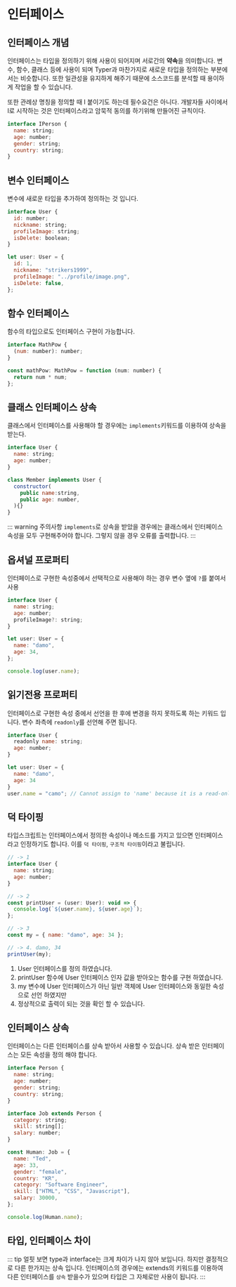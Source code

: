 # 인터페이스

## 인터페이스 개념

인터페이스는 타입을 정의하기 위해 사용이 되어지며 서로간의 **약속**을 의미합니다. 변수, 함수, 클래스 등에 사용이 되며 Typer과 마찬가지로 새로운 타입을 정의하는 부분에서는 비슷합니다. 또한 일관성을 유지하게 해주기 때문에 소스코드를 분석할 때 용이하게 작업을 할 수 있습니다.

또한 관례상 명칭을 정의할 때 I 붙이기도 하는데 필수요건은 아니다. 개발자들 사이에서 I로 시작하는 것은 인터페이스라고 암묵적 동의를 하기위해 만들어진 규칙이다.

```js
interface IPerson {
  name: string;
  age: number;
  gender: string;
  country: string;
}
```

## 변수 인터페이스

변수에 새로운 타입을 추가하여 정의하는 것 입니다.

```js
interface User {
  id: number;
  nickname: string;
  profileImage: string;
  isDelete: boolean;
}

let user: User = {
  id: 1,
  nickname: "strikers1999",
  profileImage: "../profile/image.png",
  isDelete: false,
};
```

## 함수 인터페이스

함수의 타입으로도 인터페이스 구현이 가능합니다.

```js
interface MathPow {
  (num: number): number;
}

const mathPow: MathPow = function (num: number) {
  return num * num;
};
```

## 클래스 인터페이스 상속

클래스에서 인터페이스를 사용해야 할 경우에는 `implements`키워드를 이용하여 상속을 받는다.

```js
interface User {
  name: string;
  age: number;
}

class Member implements User {
  constructor(
    public name:string,
    public age: number,
  ){}
}

```

::: warning 주의사항
`implements`로 상속을 받았을 경우에는 클래스에서 인터페이스 속성을 모두 구현해주어야 합니다. 그렇지 않을 경우 오류를 출력합니다.
:::

## 옵셔널 프로퍼티

인터페이스로 구현한 속성중에서 선택적으로 사용해야 하는 경우 변수 옆에 `?`를 붙여서 사용

```js
interface User {
  name: string;
  age: number;
  profileImage?: string;
}

let user: User = {
  name: "damo",
  age: 34,
};

console.log(user.name);
```

## 읽기전용 프로퍼티

인터페이스로 구현한 속성 중에서 선언을 한 후에 변경을 하지 못하도록 하는 키워드 입니다. 변수 좌측에 `readonly`를 선언해 주면 됩니다.

```js
interface User {
  readonly name: string;
  age: number;
}

let user: User = {
  name: "damo",
  age: 34
}
user.name = "camo"; // Cannot assign to 'name' because it is a read-only property.(2540)
```

## 덕 타이핑

타입스크립트는 인터페이스에서 정의한 속성이나 메소드를 가지고 있으면 인터페이스라고 인정하기도 합니다. 이를 `덕 타이핑`, `구조적 타이핑`이라고 불립니다.

```js
// -> 1
interface User {
  name: string;
  age: number;
}

// -> 2
const printUser = (user: User): void => {
  console.log(`${user.name}, ${user.age}`);
};

// -> 3
const my = { name: "damo", age: 34 };

// -> 4. damo, 34
printUser(my);
```

1. User 인터페이스를 정의 하였습니다.
2. printUser 함수에 User 인터페이스 인자 값을 받아오는 함수를 구현 하였습니다.
3. my 변수에 User 인터페이스가 아닌 일반 객체에 User 인터페이스와 동일한 속성으로 선언 하였지만
4. 정상적으로 출력이 되는 것을 확인 할 수 있습니다.

## 인터페이스 상속

인터페이스는 다른 인터페이스를 상속 받아서 사용할 수 있습니다. 상속 받은 인터페이스는 모든 속성을 정의 해야 합니다.

```js
interface Person {
  name: string;
  age: number;
  gender: string;
  country: string;
}

interface Job extends Person {
  category: string;
  skill: string[];
  salary: number;
}

const Human: Job = {
  name: "Ted",
  age: 33,
  gender: "female",
  country: "KR",
  category: "Software Engineer",
  skill: ["HTML", "CSS", "Javascript"],
  salary: 30000,
};

console.log(Human.name);
```

## 타입, 인터페이스 차이

::: tip
얼핏 보면 type과 interface는 크게 차이가 나지 않아 보입니다. 하지만 결정적으로 다른 한가지는 상속 입니다. 인터페이스의 경우에는 extends의 키워드를 이용하여 다른 인터페이스를 `상속` 받을수가 있으며 타입은 그 자체로만 사용이 됩니다.
:::
